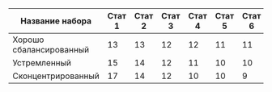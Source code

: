 | Название набора         | Стат 1 | Стат 2 | Стат 3 | Стат 4 | Стат 5 | Стат 6 |
| ----------------------- | ------ | ------ | ------ | ------ | ------ | ------ |
| Хорошо сбалансированный | 13     | 13     | 12     | 12     | 11     | 11     |
| Устремленный            | 15     | 14     | 12     | 11     | 10     | 10     |
| Сконцентрированный      | 17     | 14     | 12     | 10     | 10     | 9      |
